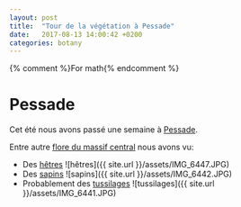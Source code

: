 ```yaml
---
layout: post
title:  "Tour de la végétation à Pessade"
date:   2017-08-13 14:00:42 +0200
categories: botany
---
```

{% comment %}For math{% endcomment %}
<script src="https://cdnjs.cloudflare.com/ajax/libs/mathjax/2.7.0/MathJax.js?config=TeX-AMS-MML_HTMLorMML" type="text/javascript"></script>

<style>
  img {
    image-orientation: from-image;
  }
</style>

# Pessade

Cet été nous avons passé une semaine à [Pessade](https://www.google.fr/maps/place/Pessade,+63970+Saulzet-le-Froid/@45.6346571,2.8719264,14z/data=!3m1!4b1!4m5!3m4!1s0x47f70b8404169695:0xa093cb26a5580e0!8m2!3d45.634659!4d2.889436).

Entre autre [flore du massif central](https://fr.wikipedia.org/wiki/Flore_du_Massif_central)
nous avons vu:
* Des [hêtres](https://fr.wikipedia.org/wiki/H%C3%AAtre_commun)
![hêtres]({{ site.url }}/assets/IMG_6447.JPG)
* Des [sapins](https://fr.wikipedia.org/wiki/H%C3%AAtre_commun)
![sapins]({{ site.url }}/assets/IMG_6442.JPG)
* Probablement des [tussilages](https://fr.wikipedia.org/wiki/Tussilage)
![tussilages]({{ site.url }}/assets/IMG_6441.JPG)
